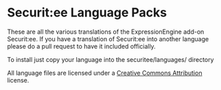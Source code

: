 Securit:ee Language Packs
====================
These are all the various translations of the ExpressionEngine add-on Securit:ee. If you have a translation of Securit:ee into another language please do a pull request to have it included officially. 

To install just copy your language into the securitee/languages/ directory

All language files are licensed under a [Creative Commons Attribution](http://creativecommons.org/licenses/by/3.0/ "Creative Commons Attribution") license.